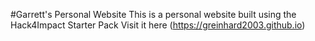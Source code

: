 #Garrett's Personal Website
This is a personal website built using the Hack4Impact Starter Pack
Visit it here (https://greinhard2003.github.io)